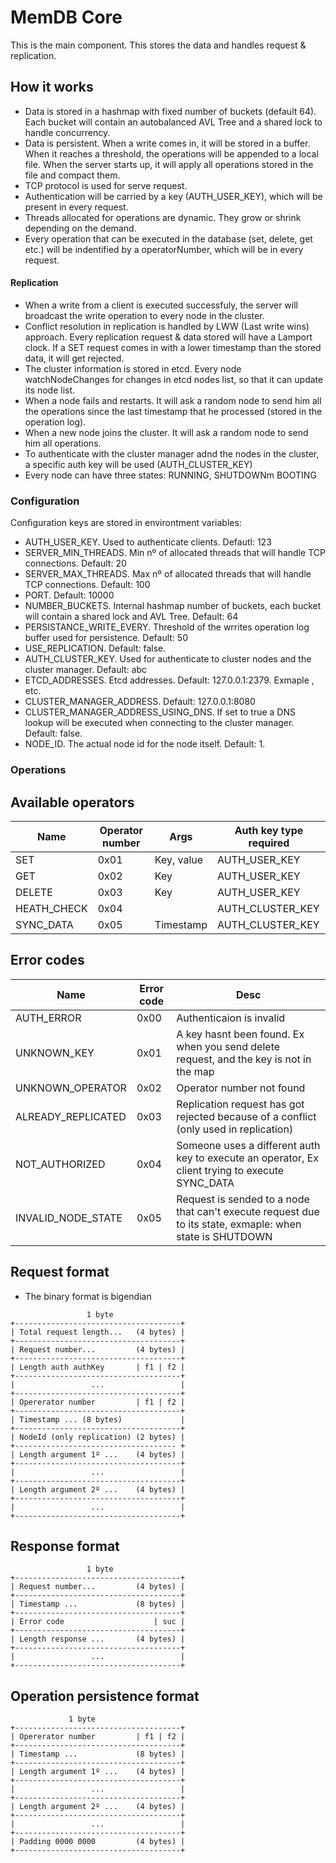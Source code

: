 # MemDB Core

This is the main component. This stores the data and handles request & replication.

## How it works
- Data is stored in a hashmap with fixed number of buckets (default 64). Each bucket will contain an autobalanced AVL Tree and a shared lock to handle concurrency.
- Data is persistent. When a write comes in, it will be stored in a buffer. When it reaches a threshold, the operations will be appended to a local file. When the server starts up, it will apply all operations stored in the file and compact them.
- TCP protocol is used for serve request.
- Authentication will be carried by a key (AUTH_USER_KEY), which will be present in every request.
- Threads allocated for operations are dynamic. They grow or shrink depending on the demand.
- Every operation that can be executed in the database (set, delete, get etc.) will be indentified by a operatorNumber, which will be in every request.
#### Replication
- When a write from a client is executed successfuly, the server will broadcast the write operation to every node in the cluster.
- Conflict resolution in replication is handled by LWW (Last write wins) approach. Every replication request & data stored will have a Lamport clock. If a SET request comes in with a lower timestamp than the stored data, it will get rejected.
- The cluster information is stored in etcd. Every node watchNodeChanges for changes in etcd nodes list, so that it can update its node list.
- When a node fails and restarts. It will ask a random node to send him all the operations since the last timestamp that he processed (stored in the operation log).
- When a new node joins the cluster. It will ask a random node to send him all operations.
- To authenticate with the cluster manager adnd the nodes in the cluster, a specific auth key will be used (AUTH_CLUSTER_KEY)
- Every node can have three states: RUNNING, SHUTDOWNm BOOTING

### Configuration
Configuration keys are stored in environtment variables:
- AUTH_USER_KEY. Used to authenticate clients. Defautl: 123
- SERVER_MIN_THREADS. Min nº of allocated threads that will handle TCP connections. Default: 20
- SERVER_MAX_THREADS. Max nº of allocated threads that will handle TCP connections. Default: 100
- PORT. Default: 10000
- NUMBER_BUCKETS. Internal hashmap number of buckets, each bucket will contain a shared lock and AVL Tree. Default: 64
- PERSISTANCE_WRITE_EVERY. Threshold of the wrrites operation log buffer used for persistence. Default: 50
- USE_REPLICATION. Default: false.
- AUTH_CLUSTER_KEY. Used for authenticate to cluster nodes and the cluster manager. Default: abc
- ETCD_ADDRESSES. Etcd addresses. Default: 127.0.0.1:2379. Exmaple <address1>,<address2> etc.
- CLUSTER_MANAGER_ADDRESS. Default: 127.0.0.1:8080
- CLUSTER_MANAGER_ADDRESS_USING_DNS. If set to true a DNS lookup will be executed when connecting to the cluster manager. Default: false.
- NODE_ID. The actual node id for the node itself. Default: 1.

### Operations
## Available operators
| **Name**    | **Operator number** | **Args**   | **Auth key type required** |
|-------------|---------------------|------------|----------------------------|
| SET         | 0x01                | Key, value | AUTH_USER_KEY              |
| GET         | 0x02                | Key        | AUTH_USER_KEY              |
| DELETE      | 0x03                | Key        | AUTH_USER_KEY              |
| HEATH_CHECK | 0x04                |            | AUTH_CLUSTER_KEY           |
| SYNC_DATA   | 0x05                | Timestamp  | AUTH_CLUSTER_KEY           |

## Error codes
| **Name**           | **Error code** | **Desc**                                                                                                 |
|--------------------|----------------|----------------------------------------------------------------------------------------------------------|
| AUTH_ERROR         | 0x00           | Authenticaion is invalid                                                                                 |
| UNKNOWN_KEY        | 0x01           | A key hasnt been found. Ex when you send delete request, and the key is not in the map                   |
| UNKNOWN_OPERATOR   | 0x02           | Operator number not found                                                                                |
| ALREADY_REPLICATED | 0x03           | Replication request has got rejected because of a conflict (only used in replication)                    |
| NOT_AUTHORIZED     | 0x04           | Someone uses a different auth key to execute an operator, Ex client trying to execute SYNC_DATA          |
| INVALID_NODE_STATE | 0x05           | Request is sended to a node that can't execute request due to its state, exmaple: when state is SHUTDOWN |


## Request format
- The binary format is bigendian

````
                 1 byte
+-------------------------------------+
| Total request length...   (4 bytes) |                 
+-------------------------------------+
| Request number...         (4 bytes) | 
+-------------------------------------+
| Length auth authKey       | f1 | f2 |   
+-------------------------------------+   
|                 ...                 | 
+-------------------------------------+
| Opererator number         | f1 | f2 |   
+-------------------------------------+
| Timestamp ... (8 bytes)             |
+-------------------------------------+
| NodeId (only replication) (2 bytes) |
+------------------------------------ +   
| Length argument 1º ...    (4 bytes) |
+-------------------------------------+
|                 ...                 | 
+-------------------------------------+
| Length argument 2º ...    (4 bytes) | 
+-------------------------------------+
|                 ...                 | 
+-------------------------------------+
````

## Response format
````
                 1 byte
+-------------------------------------+
| Request number...         (4 bytes) | 
+-------------------------------------+
| Timestamp ...             (8 bytes) |
+-------------------------------------+   
| Error code                    | suc |   
+-------------------------------------+   
| Length response ...       (4 bytes) |
+-------------------------------------+   
|                 ...                 | 
+-------------------------------------+
````

## Operation persistence format
````
             1 byte
+-------------------------------------+
| Opererator number         | f1 | f2 |   
+-------------------------------------+
| Timestamp ...             (8 bytes) |
+-------------------------------------+   
| Length argument 1º ...    (4 bytes) |
+-------------------------------------+
|                 ...                 | 
+-------------------------------------+
| Length argument 2º ...    (4 bytes) | 
+-------------------------------------+
|                 ...                 | 
+-------------------------------------+
| Padding 0000 0000         (4 bytes) |
+-------------------------------------+

````
